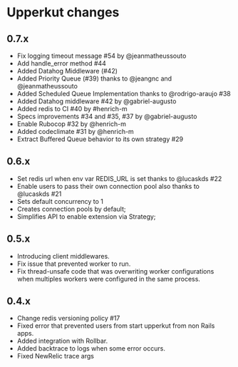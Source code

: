 # Upperkut changes

0.7.x
---------
- Fix logging timeout message #54 by @jeanmatheussouto
- Add handle_error method #44
- Added Datahog Middleware (#42)
- Added Priority Queue (#39) thanks to @jeangnc and @jeanmatheussouto
- Added Scheduled Queue Implementation thanks to @rodrigo-araujo #38
- Added Datahog middleware #42 by @gabriel-augusto
- Added redis to CI #40 by #henrich-m
- Specs improvements #34 and #35, #37 by @gabriel-augusto
- Enable Rubocop #32 by @henrich-m
- Added codeclimate #31 by @henrich-m
- Extract Buffered Queue behavior to its own strategy #29

0.6.x
---------
- Set redis url when env var REDIS_URL is set thanks to @lucaskds #22
- Enable users to pass their own connection pool also thanks to @lucaskds #21
- Sets default concurrency to 1
- Creates connection pools by default;
- Simplifies API to enable extension via Strategy;

0.5.x
----------
- Introducing client middlewares.
- Fix issue that prevented worker to run.
- Fix thread-unsafe code that was overwriting worker configurations when
multiples workers were configured in the same process.

0.4.x
-----------

- Change redis versioning policy #17
- Fixed error that prevented users from start upperkut from non Rails apps.
- Added integration with Rollbar.
- Added backtrace to logs when some error occurs.
- Fixed NewRelic trace args

